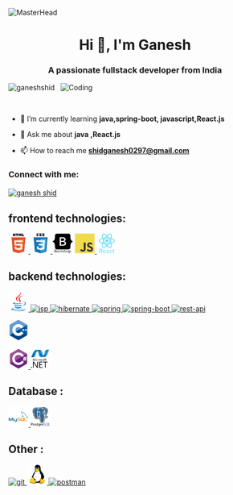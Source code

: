 ![MasterHead](https://developers.giphy.com/branch/master/static/api-512d36c09662682717108a38bbb5c57d.gif)
<h1 align="center">Hi 👋, I'm Ganesh</h1>
<h3 align="center">A passionate fullstack developer from India</h3>


<img align="right" alt="Coding" width="400" src="https://cdn-idnhn.nitrocdn.com/pGZJrsaaNAeqFgzcqIWGRFXLaVNbxMer/assets/images/optimized/rev-6ab5a0e/wp-content/uploads/2021/12/featured-Hire-A-Remote-Java-Developer.jpg"  />

<p align="left"> <img src="https://komarev.com/ghpvc/?username=ganeshshid&label=Profile%20views&color=0e75b6&style=flat" alt="ganeshshid" /> </p>

<p align="left"> <a href="https://twitter.com/" target="blank"><img src="https://img.shields.io/twitter/follow/?logo=twitter&style=for-the-badge" alt="" /></a> </p>

- 🌱 I’m currently learning **java,spring-boot, javascript,React.js**

- 💬 Ask me about **java ,React.js**

- 📫 How to reach me **shidganesh0297@gmail.com**

<h3 align="left">Connect with me:</h3>


<p align="left">
  
  
<a href="https://www.linkedin.com/in/ganesh-shid-6b01081a3" target="blank"><img align="center" src="https://raw.githubusercontent.com/rahuldkjain/github-profile-readme-generator/master/src/images/icons/Social/linked-in-alt.svg" alt="ganesh shid" height="30" width="40" /></a>
</p>

<h2 align="left">frontend technologies:</h2>


<p align="left"> 
  <a href="https://www.w3.org/html/" target="_blank" rel="noreferrer"> <img src="https://raw.githubusercontent.com/devicons/devicon/master/icons/html5/html5-original-wordmark.svg" alt="html5" width="40" height="40"/> </a>     <a href="https://www.w3schools.com/css/" target="_blank" rel="noreferrer">              <img src="https://raw.githubusercontent.com/devicons/devicon/master/icons/css3/css3-original-wordmark.svg" alt="css3" width="40" height="40"/> </a>    <a href="https://getbootstrap.com" target="_blank" rel="noreferrer"> <img src="https://raw.githubusercontent.com/devicons/devicon/master/icons/bootstrap/bootstrap-plain-wordmark.svg" alt="bootstrap" width="40" height="40"/></a>   <a href="https://developer.mozilla.org/en-US/docs/Web/JavaScript" target="_blank" rel="noreferrer"> <img src="https://raw.githubusercontent.com/devicons/devicon/master/icons/javascript/javascript-original.svg" alt="javascript" width="40" height="40"/> </a>    <a href="https://reactjs.org/" target="_blank" rel="noreferrer"> <img src="https://raw.githubusercontent.com/devicons/devicon/master/icons/react/react-original-wordmark.svg" alt="react" width="40" height="40"/> </a>
  
 

 <h2 align="left">backend technologies:</h2>
 
 <a href="https://www.java.com" target="_blank" rel="noreferrer"> <img src="https://raw.githubusercontent.com/devicons/devicon/master/icons/java/java-original.svg" alt="java" width="40" height="40"/> </a>    <a href="https://www.w3schools.in/jsp/tutorials/" target="_blank" rel="noreferrer"> <img src="https://freesvg.org/img/jsp.png" alt="jsp" width="40" height="40"/> </a>
 <a href="https://www.w3schools.blog/hibernate-tutorial" target="_blank" rel="noreferrer"> <img src="https://fs.siteor.com/javatech/files/hibernate2.png" alt="hibernate" width="40" height="40"/>  </a>   <a href="https://spring.io/" target="_blank" rel="noreferrer"> <img src="https://4.bp.blogspot.com/-9kYSwCDRbms/W-qSUvwnFWI/AAAAAAAAEsE/j4EeFEPQHBc-QpxMV9l3gQAaLAuG2WhTgCLcBGAs/s1600/spring-framework.png" alt="spring" width="40" height="40"/> </a>    <a href="https://spring.io/" target="_blank" rel="noreferrer"> <img src="https://i0.wp.com/e4developer.com/wp-content/uploads/2018/01/spring-boot.png?w=1230&ssl=1" alt="spring-boot" width="40" height="40"/> </a>    <a href="https://spring.io/" target="_blank" rel="noreferrer"> <img src="https://uxwing.com/wp-content/themes/uxwing/download/web-app-development/rest-api-icon.png" alt="rest-api" width="40" height="40"/> </a>
 

<a href="https://www.w3schools.com/cpp/" target="_blank" rel="noreferrer"> <img src="https://raw.githubusercontent.com/devicons/devicon/master/icons/cplusplus/cplusplus-original.svg" alt="cplusplus" width="40" height="40"/> </a>
  
 <a href="https://www.w3schools.com/cs/" target="_blank" rel="noreferrer"> <img src="https://raw.githubusercontent.com/devicons/devicon/master/icons/csharp/csharp-original.svg" alt="csharp" width="40" height="40"/> </a>     <a href="https://dotnet.microsoft.com/" target="_blank" rel="noreferrer"> <img src="https://raw.githubusercontent.com/devicons/devicon/master/icons/dot-net/dot-net-original-wordmark.svg" alt="dotnet" width="40" height="40"/></a>
 
   <h2 align="left">Database :</h2>
 
 <a href="https://www.mysql.com/" target="_blank" rel="noreferrer"> <img src="https://raw.githubusercontent.com/devicons/devicon/master/icons/mysql/mysql-original-wordmark.svg" alt="mysql" width="40" height="40"/> </a> <a href="https://www.postgresql.org" target="_blank" rel="noreferrer"> <img src="https://raw.githubusercontent.com/devicons/devicon/master/icons/postgresql/postgresql-original-wordmark.svg" alt="postgresql" width="40" height="40"/> </a> 
  
  
  <h2 align="left">Other :</h2>
 <a href="https://git-scm.com/" target="_blank" rel="noreferrer"> <img src="https://www.vectorlogo.zone/logos/git-scm/git-scm-icon.svg" alt="git" width="40" height="40"/> </a>   <a href="https://www.linux.org/" target="_blank" rel="noreferrer"> <img src="https://raw.githubusercontent.com/devicons/devicon/master/icons/linux/linux-original.svg" alt="linux" width="40" height="40"/> </a> <a href="https://postman.com" target="_blank" rel="noreferrer"> <img src="https://www.vectorlogo.zone/logos/getpostman/getpostman-icon.svg" alt="postman" width="40" height="40"/> </a> 
  
  


</p>

